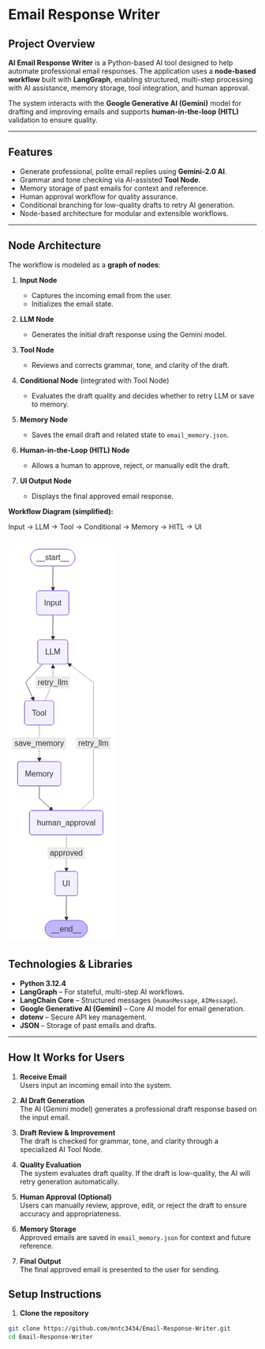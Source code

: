 # Email Response Writer

## Project Overview
**AI Email Response Writer** is a Python-based AI tool designed to help automate professional email responses. The application uses a **node-based workflow** built with **LangGraph**, enabling structured, multi-step processing with AI assistance, memory storage, tool integration, and human approval.

The system interacts with the **Google Generative AI (Gemini)** model for drafting and improving emails and supports **human-in-the-loop (HITL)** validation to ensure quality.

---

## Features
- Generate professional, polite email replies using **Gemini-2.0 AI**.
- Grammar and tone checking via AI-assisted **Tool Node**.
- Memory storage of past emails for context and reference.
- Human approval workflow for quality assurance.
- Conditional branching for low-quality drafts to retry AI generation.
- Node-based architecture for modular and extensible workflows.

---

## Node Architecture

The workflow is modeled as a **graph of nodes**:

1. **Input Node**
   - Captures the incoming email from the user.
   - Initializes the email state.

2. **LLM Node**
   - Generates the initial draft response using the Gemini model.

3. **Tool Node**
   - Reviews and corrects grammar, tone, and clarity of the draft.

4. **Conditional Node** (integrated with Tool Node)
   - Evaluates the draft quality and decides whether to retry LLM or save to memory.

5. **Memory Node**
   - Saves the email draft and related state to `email_memory.json`.

6. **Human-in-the-Loop (HITL) Node**
   - Allows a human to approve, reject, or manually edit the draft.

7. **UI Output Node**
   - Displays the final approved email response.

**Workflow Diagram (simplified):**

Input → LLM → Tool → Conditional → Memory → HITL → UI

![screenshot](https://github.com/mntc3434/Email-Respons-Writer/blob/main/Screenshot%202025-10-21%20114616.png)
---

## Technologies & Libraries
- **Python 3.12.4**
- **LangGraph** – For stateful, multi-step AI workflows.
- **LangChain Core** – Structured messages (`HumanMessage`, `AIMessage`).
- **Google Generative AI (Gemini)** – Core AI model for email generation.
- **dotenv** – Secure API key management.
- **JSON** – Storage of past emails and drafts.

---

## How It Works for Users
1. **Receive Email**  
   Users input an incoming email into the system.

2. **AI Draft Generation**  
   The AI (Gemini model) generates a professional draft response based on the input email.

3. **Draft Review & Improvement**  
   The draft is checked for grammar, tone, and clarity through a specialized AI Tool Node.

4. **Quality Evaluation**  
   The system evaluates draft quality. If the draft is low-quality, the AI will retry generation automatically.

5. **Human Approval (Optional)**  
   Users can manually review, approve, edit, or reject the draft to ensure accuracy and appropriateness.

6. **Memory Storage**  
   Approved emails are saved in `email_memory.json` for context and future reference.

7. **Final Output**  
   The final approved email is presented to the user for sending.
## Setup Instructions

1. **Clone the repository**
```bash
git clone https://github.com/mntc3434/Email-Response-Writer.git
cd Email-Response-Writer
